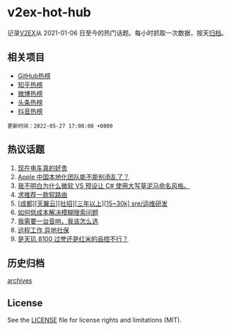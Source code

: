 # v2ex-hot-hub

 记录[V2EX](https://www.v2ex.com/)从 2021-01-06 日至今的热门话题。每小时抓取一次数据，按天[归档](archives)。
 
 ## 相关项目

- [GitHub热榜](https://github.com/lonnyzhang423/github-hot-hub)
- [知乎热榜](https://github.com/lonnyzhang423/zhihu-hot-hub)
- [微博热榜](https://github.com/lonnyzhang423/weibo-hot-hub)
- [头条热榜](https://github.com/lonnyzhang423/toutiao-hot-hub)
- [抖音热榜](https://github.com/lonnyzhang423/douyin-hot-hub)


 `更新时间：2022-05-27 17:08:08 +0800`

## 热议话题

1. [现在电车真的好贵](https://www.v2ex.com/t/855591)
1. [Apple 中国本地化团队能不能别添乱了？](https://www.v2ex.com/t/855533)
1. [我不明白为什么微软 VS 预设让 C# 使用大写草泥马命名风格。](https://www.v2ex.com/t/855545)
1. [求推荐一款软路由](https://www.v2ex.com/t/855585)
1. [[成都][天翼云][社招][三年以上][15~30k] sre/运维研发](https://www.v2ex.com/t/855655)
1. [如何低成本解决模糊搜索问题](https://www.v2ex.com/t/855504)
1. [我需要一台音响，我该怎么选](https://www.v2ex.com/t/855578)
1. [远程工作 异地社保](https://www.v2ex.com/t/855581)
1. [是天玑 8100 过誉还是红米的品控不行？](https://www.v2ex.com/t/855624)

## 历史归档

[archives](archives)

## License

See the [LICENSE](LICENSE) file for license rights and limitations (MIT).

